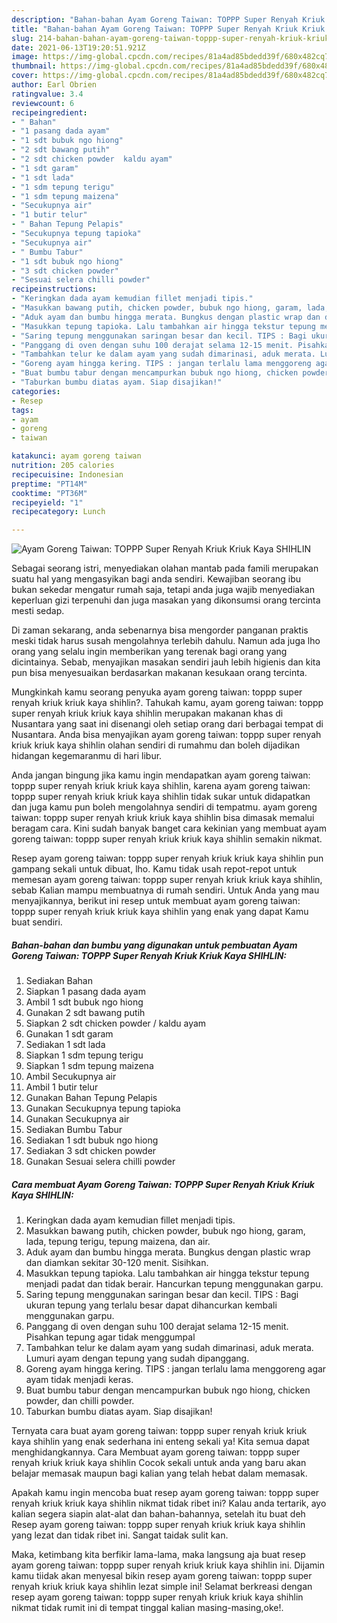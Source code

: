 ```yaml
---
description: "Bahan-bahan Ayam Goreng Taiwan: TOPPP Super Renyah Kriuk Kriuk Kaya SHIHLIN Sederhana Untuk Jualan"
title: "Bahan-bahan Ayam Goreng Taiwan: TOPPP Super Renyah Kriuk Kriuk Kaya SHIHLIN Sederhana Untuk Jualan"
slug: 214-bahan-bahan-ayam-goreng-taiwan-toppp-super-renyah-kriuk-kriuk-kaya-shihlin-sederhana-untuk-jualan
date: 2021-06-13T19:20:51.921Z
image: https://img-global.cpcdn.com/recipes/81a4ad85bdedd39f/680x482cq70/ayam-goreng-taiwan-toppp-super-renyah-kriuk-kriuk-kaya-shihlin-foto-resep-utama.jpg
thumbnail: https://img-global.cpcdn.com/recipes/81a4ad85bdedd39f/680x482cq70/ayam-goreng-taiwan-toppp-super-renyah-kriuk-kriuk-kaya-shihlin-foto-resep-utama.jpg
cover: https://img-global.cpcdn.com/recipes/81a4ad85bdedd39f/680x482cq70/ayam-goreng-taiwan-toppp-super-renyah-kriuk-kriuk-kaya-shihlin-foto-resep-utama.jpg
author: Earl Obrien
ratingvalue: 3.4
reviewcount: 6
recipeingredient:
- " Bahan"
- "1 pasang dada ayam"
- "1 sdt bubuk ngo hiong"
- "2 sdt bawang putih"
- "2 sdt chicken powder  kaldu ayam"
- "1 sdt garam"
- "1 sdt lada"
- "1 sdm tepung terigu"
- "1 sdm tepung maizena"
- "Secukupnya air"
- "1 butir telur"
- " Bahan Tepung Pelapis"
- "Secukupnya tepung tapioka"
- "Secukupnya air"
- " Bumbu Tabur"
- "1 sdt bubuk ngo hiong"
- "3 sdt chicken powder"
- "Sesuai selera chilli powder"
recipeinstructions:
- "Keringkan dada ayam kemudian fillet menjadi tipis."
- "Masukkan bawang putih, chicken powder, bubuk ngo hiong, garam, lada, tepung terigu, tepung maizena, dan air."
- "Aduk ayam dan bumbu hingga merata. Bungkus dengan plastic wrap dan diamkan sekitar 30-120 menit. Sisihkan."
- "Masukkan tepung tapioka. Lalu tambahkan air hingga tekstur tepung menjadi padat dan tidak berair. Hancurkan tepung menggunakan garpu."
- "Saring tepung menggunakan saringan besar dan kecil. TIPS : Bagi ukuran tepung yang terlalu besar dapat dihancurkan kembali menggunakan garpu."
- "Panggang di oven dengan suhu 100 derajat selama 12-15 menit. Pisahkan tepung agar tidak menggumpal"
- "Tambahkan telur ke dalam ayam yang sudah dimarinasi, aduk merata. Lumuri ayam dengan tepung yang sudah dipanggang."
- "Goreng ayam hingga kering. TIPS : jangan terlalu lama menggoreng agar ayam tidak menjadi keras."
- "Buat bumbu tabur dengan mencampurkan bubuk ngo hiong, chicken powder, dan chilli powder."
- "Taburkan bumbu diatas ayam. Siap disajikan!"
categories:
- Resep
tags:
- ayam
- goreng
- taiwan

katakunci: ayam goreng taiwan 
nutrition: 205 calories
recipecuisine: Indonesian
preptime: "PT14M"
cooktime: "PT36M"
recipeyield: "1"
recipecategory: Lunch

---
```



![Ayam Goreng Taiwan: TOPPP Super Renyah Kriuk Kriuk Kaya SHIHLIN](https://img-global.cpcdn.com/recipes/81a4ad85bdedd39f/680x482cq70/ayam-goreng-taiwan-toppp-super-renyah-kriuk-kriuk-kaya-shihlin-foto-resep-utama.jpg)

Sebagai seorang istri, menyediakan olahan mantab pada famili merupakan suatu hal yang mengasyikan bagi anda sendiri. Kewajiban seorang ibu bukan sekedar mengatur rumah saja, tetapi anda juga wajib menyediakan keperluan gizi terpenuhi dan juga masakan yang dikonsumsi orang tercinta mesti sedap.

Di zaman  sekarang, anda sebenarnya bisa mengorder panganan praktis meski tidak harus susah mengolahnya terlebih dahulu. Namun ada juga lho orang yang selalu ingin memberikan yang terenak bagi orang yang dicintainya. Sebab, menyajikan masakan sendiri jauh lebih higienis dan kita pun bisa menyesuaikan berdasarkan makanan kesukaan orang tercinta. 



Mungkinkah kamu seorang penyuka ayam goreng taiwan: toppp super renyah kriuk kriuk kaya shihlin?. Tahukah kamu, ayam goreng taiwan: toppp super renyah kriuk kriuk kaya shihlin merupakan makanan khas di Nusantara yang saat ini disenangi oleh setiap orang dari berbagai tempat di Nusantara. Anda bisa menyajikan ayam goreng taiwan: toppp super renyah kriuk kriuk kaya shihlin olahan sendiri di rumahmu dan boleh dijadikan hidangan kegemaranmu di hari libur.

Anda jangan bingung jika kamu ingin mendapatkan ayam goreng taiwan: toppp super renyah kriuk kriuk kaya shihlin, karena ayam goreng taiwan: toppp super renyah kriuk kriuk kaya shihlin tidak sukar untuk didapatkan dan juga kamu pun boleh mengolahnya sendiri di tempatmu. ayam goreng taiwan: toppp super renyah kriuk kriuk kaya shihlin bisa dimasak memalui beragam cara. Kini sudah banyak banget cara kekinian yang membuat ayam goreng taiwan: toppp super renyah kriuk kriuk kaya shihlin semakin nikmat.

Resep ayam goreng taiwan: toppp super renyah kriuk kriuk kaya shihlin pun gampang sekali untuk dibuat, lho. Kamu tidak usah repot-repot untuk memesan ayam goreng taiwan: toppp super renyah kriuk kriuk kaya shihlin, sebab Kalian mampu membuatnya di rumah sendiri. Untuk Anda yang mau menyajikannya, berikut ini resep untuk membuat ayam goreng taiwan: toppp super renyah kriuk kriuk kaya shihlin yang enak yang dapat Kamu buat sendiri.

<!--inarticleads1-->

##### Bahan-bahan dan bumbu yang digunakan untuk pembuatan Ayam Goreng Taiwan: TOPPP Super Renyah Kriuk Kriuk Kaya SHIHLIN:

1. Sediakan  Bahan
1. Siapkan 1 pasang dada ayam
1. Ambil 1 sdt bubuk ngo hiong
1. Gunakan 2 sdt bawang putih
1. Siapkan 2 sdt chicken powder / kaldu ayam
1. Gunakan 1 sdt garam
1. Sediakan 1 sdt lada
1. Siapkan 1 sdm tepung terigu
1. Siapkan 1 sdm tepung maizena
1. Ambil Secukupnya air
1. Ambil 1 butir telur
1. Gunakan  Bahan Tepung Pelapis
1. Gunakan Secukupnya tepung tapioka
1. Gunakan Secukupnya air
1. Sediakan  Bumbu Tabur
1. Sediakan 1 sdt bubuk ngo hiong
1. Sediakan 3 sdt chicken powder
1. Gunakan Sesuai selera chilli powder




<!--inarticleads2-->

##### Cara membuat Ayam Goreng Taiwan: TOPPP Super Renyah Kriuk Kriuk Kaya SHIHLIN:

1. Keringkan dada ayam kemudian fillet menjadi tipis.
1. Masukkan bawang putih, chicken powder, bubuk ngo hiong, garam, lada, tepung terigu, tepung maizena, dan air.
1. Aduk ayam dan bumbu hingga merata. Bungkus dengan plastic wrap dan diamkan sekitar 30-120 menit. Sisihkan.
1. Masukkan tepung tapioka. Lalu tambahkan air hingga tekstur tepung menjadi padat dan tidak berair. Hancurkan tepung menggunakan garpu.
1. Saring tepung menggunakan saringan besar dan kecil. TIPS : Bagi ukuran tepung yang terlalu besar dapat dihancurkan kembali menggunakan garpu.
1. Panggang di oven dengan suhu 100 derajat selama 12-15 menit. Pisahkan tepung agar tidak menggumpal
1. Tambahkan telur ke dalam ayam yang sudah dimarinasi, aduk merata. Lumuri ayam dengan tepung yang sudah dipanggang.
1. Goreng ayam hingga kering. TIPS : jangan terlalu lama menggoreng agar ayam tidak menjadi keras.
1. Buat bumbu tabur dengan mencampurkan bubuk ngo hiong, chicken powder, dan chilli powder.
1. Taburkan bumbu diatas ayam. Siap disajikan!




Ternyata cara buat ayam goreng taiwan: toppp super renyah kriuk kriuk kaya shihlin yang enak sederhana ini enteng sekali ya! Kita semua dapat menghidangkannya. Cara Membuat ayam goreng taiwan: toppp super renyah kriuk kriuk kaya shihlin Cocok sekali untuk anda yang baru akan belajar memasak maupun bagi kalian yang telah hebat dalam memasak.

Apakah kamu ingin mencoba buat resep ayam goreng taiwan: toppp super renyah kriuk kriuk kaya shihlin nikmat tidak ribet ini? Kalau anda tertarik, ayo kalian segera siapin alat-alat dan bahan-bahannya, setelah itu buat deh Resep ayam goreng taiwan: toppp super renyah kriuk kriuk kaya shihlin yang lezat dan tidak ribet ini. Sangat taidak sulit kan. 

Maka, ketimbang kita berfikir lama-lama, maka langsung aja buat resep ayam goreng taiwan: toppp super renyah kriuk kriuk kaya shihlin ini. Dijamin kamu tiidak akan menyesal bikin resep ayam goreng taiwan: toppp super renyah kriuk kriuk kaya shihlin lezat simple ini! Selamat berkreasi dengan resep ayam goreng taiwan: toppp super renyah kriuk kriuk kaya shihlin nikmat tidak rumit ini di tempat tinggal kalian masing-masing,oke!.

